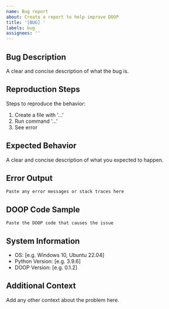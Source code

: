 ```yaml
---
name: Bug report
about: Create a report to help improve DOOP
title: '[BUG] '
labels: bug
assignees: ''
---
```


## Bug Description
A clear and concise description of what the bug is.

## Reproduction Steps
Steps to reproduce the behavior:
1. Create a file with '...'
2. Run command '...'
3. See error

## Expected Behavior
A clear and concise description of what you expected to happen.

## Error Output
```
Paste any error messages or stack traces here
```

## DOOP Code Sample
```
Paste the DOOP code that causes the issue
```

## System Information
 - OS: [e.g. Windows 10, Ubuntu 22.04]
 - Python Version: [e.g. 3.9.6]
 - DOOP Version: [e.g. 0.1.2]

## Additional Context
Add any other context about the problem here.